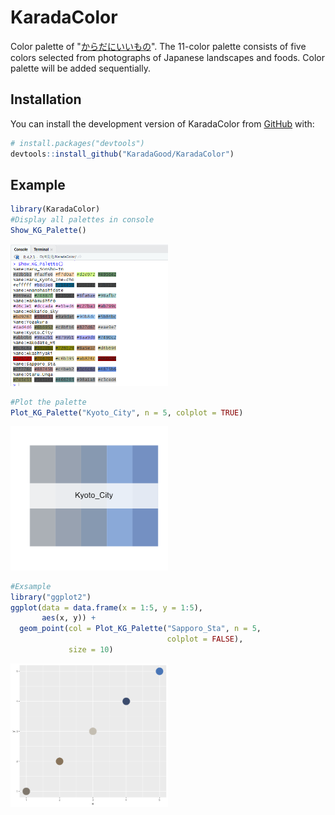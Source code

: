 # KaradaColor

<!-- badges: start -->

<!-- badges: end -->

Color palette of "[からだにいいもの](https://www.karada-good.net/)". The 11-color palette consists of five colors selected from photographs of Japanese landscapes and foods. Color palette will be added sequentially.



## Installation

You can install the development version of KaradaColor from [GitHub](https://github.com/) with:

``` r
# install.packages("devtools")
devtools::install_github("KaradaGood/KaradaColor")
```

## Example

``` r
library(KaradaColor)
#Display all palettes in console
Show_KG_Palette()
```

<img src="man/figures/Show_KG_Palette.png" width="50%"/>

``` r
#Plot the palette
Plot_KG_Palette("Kyoto_City", n = 5, colplot = TRUE)
```

<img src="man/figures/Plot_KG_Palette.png" width="50%"/>

``` r
#Exsample
library("ggplot2")
ggplot(data = data.frame(x = 1:5, y = 1:5),
       aes(x, y)) +
  geom_point(col = Plot_KG_Palette("Sapporo_Sta", n = 5,
                                   colplot = FALSE),
             size = 10)
```

<img src="man/figures/ex_plot.png" width="50%"/>
